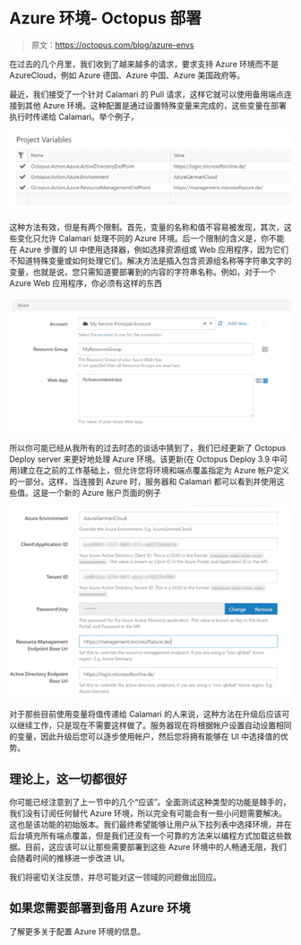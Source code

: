 # Azure 环境- Octopus 部署

> 原文：<https://octopus.com/blog/azure-envs>

在过去的几个月里，我们收到了越来越多的请求，要求支持 Azure 环境而不是 AzureCloud，例如 Azure 德国、Azure 中国、Azure 美国政府等。

最近，我们接受了一个针对 Calamari 的 Pull 请求，这样它就可以使用备用端点连接到其他 Azure 环境。这种配置是通过设置特殊变量来完成的，这些变量在部署执行时传递给 Calamari。举个例子，

![](img/06d2e40f697b1f7fcf0e7ec352ae878c.png)

这种方法有效，但是有两个限制。首先，变量的名称和值不容易被发现，其次，这些变化只允许 Calamari 处理不同的 Azure 环境。后一个限制的含义是，你不能在 Azure 步骤的 UI 中使用选择器，例如选择资源组或 Web 应用程序，因为它们不知道特殊变量或如何处理它们。解决方法是插入包含资源组名称等字符串文字的变量，也就是说，您只需知道要部署到的内容的字符串名称。例如，对于一个 Azure Web 应用程序，你必须有这样的东西

![](img/6484c9f897fb6fd398b5e58a1368cae6.png)

所以你可能已经从我所有的过去时态的谈话中猜到了，我们已经更新了 Octopus Deploy server 来更好地处理 Azure 环境。该更新(在 Octopus Deploy 3.9 中可用)建立在之前的工作基础上，但允许您将环境和端点覆盖指定为 Azure 帐户定义的一部分。这样，当连接到 Azure 时，服务器和 Calamari 都可以看到并使用这些值。这是一个新的 Azure 账户页面的例子

![](img/32510b45a48a86c3ce4065ee5e9e3302.png)

对于那些目前使用变量将值传递给 Calamari 的人来说，这种方法在升级后应该可以继续工作，只是现在不需要这样做了。服务器现在将根据帐户设置自动设置相同的变量，因此升级后您可以逐步使用帐户，然后您将拥有能够在 UI 中选择值的优势。

## 理论上，这一切都很好

你可能已经注意到了上一节中的几个“应该”。全面测试这种类型的功能是棘手的，我们没有订阅任何替代 Azure 环境，所以完全有可能会有一些小问题需要解决。这也是该功能的初始版本。我们最终希望能够让用户从下拉列表中选择环境，并在后台填充所有端点覆盖，但是我们还没有一个可靠的方法来以编程方式加载这些数据。目前，这应该可以让那些需要部署到这些 Azure 环境中的人畅通无阻，我们会随着时间的推移进一步改进 UI。

我们将密切关注反馈，并尽可能对这一领域的问题做出回应。

## 如果您需要部署到备用 Azure 环境

了解更多关于配置 Azure 环境的信息。